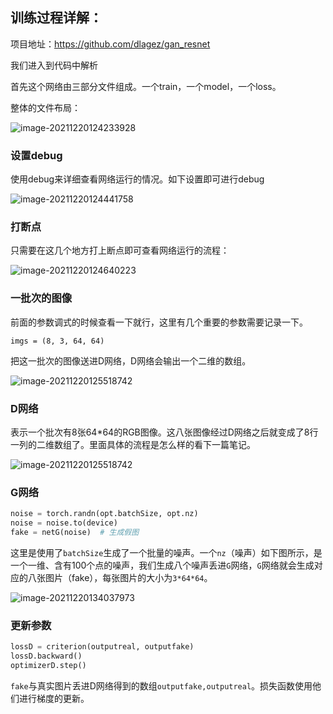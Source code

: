 ## 训练过程详解：

项目地址：https://github.com/dlagez/gan_resnet

我们进入到代码中解析

首先这个网络由三部分文件组成。一个train，一个model，一个loss。

整体的文件布局：

![image-20211220124233928](https://cdn.jsdelivr.net/gh/dlagez/img@master/image-20211220124233928.png)

### 设置debug

使用debug来详细查看网络运行的情况。如下设置即可进行debug

![image-20211220124441758](https://cdn.jsdelivr.net/gh/dlagez/img@master/image-20211220124441758.png)

### 打断点

只需要在这几个地方打上断点即可查看网络运行的流程：

![image-20211220124640223](https://cdn.jsdelivr.net/gh/dlagez/img@master/image-20211220124640223.png)

### 一批次的图像

前面的参数调式的时候查看一下就行，这里有几个重要的参数需要记录一下。

```
imgs = (8, 3, 64, 64)
```

把这一批次的图像送进D网络，D网络会输出一个二维的数组。

![image-20211220125518742](https://cdn.jsdelivr.net/gh/dlagez/img@master/image-20211220125518742.png)



### D网络

表示一个批次有8张64*64的RGB图像。这八张图像经过D网络之后就变成了8行一列的二维数组了。里面具体的流程是怎么样的看下一篇笔记。



![image-20211220125518742](https://cdn.jsdelivr.net/gh/dlagez/img@master/image-20211220125820290.png)



### G网络

```python
noise = torch.randn(opt.batchSize, opt.nz)
noise = noise.to(device)
fake = netG(noise)  # 生成假图
```

这里是使用了`batchSize`生成了一个批量的噪声。一个`nz`（噪声）如下图所示，是一个一维、含有100个点的噪声，我们生成八个噪声丢进`G`网络，`G`网络就会生成对应的八张图片（fake），每张图片的大小为`3*64*64`。



![image-20211220134037973](https://cdn.jsdelivr.net/gh/dlagez/img@master/image-20211220134037973.png)



### 更新参数

```python
lossD = criterion(outputreal, outputfake)
lossD.backward()
optimizerD.step()
```

`fake`与真实图片丢进D网络得到的数组`outputfake,outputreal`。损失函数使用他们进行梯度的更新。











